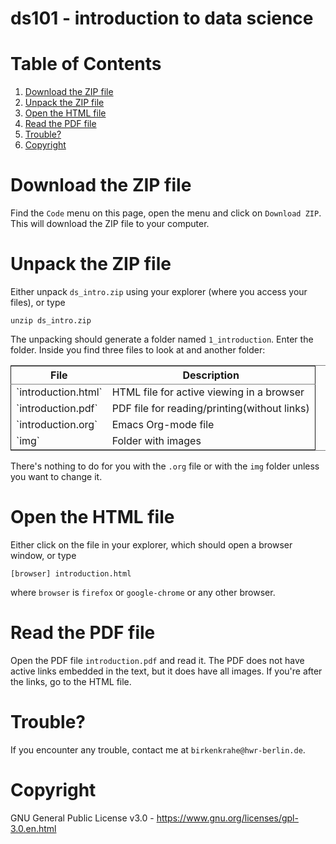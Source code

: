 # ds101 - introduction to data science


# Table of Contents

1.  [Download the ZIP file](#org5a76f21)
2.  [Unpack the ZIP file](#orgc6d9f1b)
3.  [Open the HTML file](#org543f6d1)
4.  [Read the PDF file](#org9f9b384)
5.  [Trouble?](#orgf2bf90d)
6.  [Copyright](#org138dd8b)


<a id="org5a76f21"></a>

# Download the ZIP file

Find the `Code` menu on this page, open the menu and click on
`Download ZIP`. This will download the ZIP file to your computer.


<a id="orgc6d9f1b"></a>

# Unpack the ZIP file

Either unpack `ds_intro.zip` using your explorer (where you access
your files), or type

    unzip ds_intro.zip

The unpacking should generate a folder named `1_introduction`. Enter
the folder. Inside you find three files to look at and another folder:

<table border="2" cellspacing="0" cellpadding="6" rules="groups" frame="hsides">


<colgroup>
<col  class="org-left" />

<col  class="org-left" />
</colgroup>
<thead>
<tr>
<th scope="col" class="org-left">File</th>
<th scope="col" class="org-left">Description</th>
</tr>
</thead>

<tbody>
<tr>
<td class="org-left">`introduction.html`</td>
<td class="org-left">HTML file for active viewing in a browser</td>
</tr>


<tr>
<td class="org-left">`introduction.pdf`</td>
<td class="org-left">PDF file for reading/printing(without links)</td>
</tr>


<tr>
<td class="org-left">`introduction.org`</td>
<td class="org-left">Emacs Org-mode file</td>
</tr>


<tr>
<td class="org-left">`img`</td>
<td class="org-left">Folder with images</td>
</tr>
</tbody>
</table>

There's nothing to do for you with the `.org` file or with the `img`
folder unless you want to change it.


<a id="org543f6d1"></a>

# Open the HTML file

Either click on the file in your explorer, which should open a browser window, or type

    [browser] introduction.html

where `browser` is `firefox` or `google-chrome` or any other
browser.


<a id="org9f9b384"></a>

# Read the PDF file

Open the PDF file `introduction.pdf` and read it. The PDF does not
have active links embedded in the text, but it does have all
images. If you're after the links, go to the HTML file.


<a id="orgf2bf90d"></a>

# Trouble?

If you encounter any trouble, contact me at `birkenkrahe@hwr-berlin.de`.


<a id="org138dd8b"></a>

# Copyright

GNU General Public License v3.0 -
<https://www.gnu.org/licenses/gpl-3.0.en.html>

